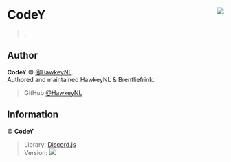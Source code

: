 # CodeY <img src="https://cdn.discordapp.com/avatars/646364390815301633/9976ad3445618ed5e18769b1e3b2cae6.png?size=256" align="right">
> .

## Author
**CodeY** © [@HawkeyNL](https://github.com/hawkeynl).<br>
Authored and maintained HawkeyNL & Brentliefrink.

> GitHub [@HawkeyNL](https://github.com/hawkeynl)

## Information
© **CodeY**

> Library: [Discord.js](https://discord.js.org)<br>
> Version: <img src="https://img.shields.io/github/package-json/v/HawkeyNL/CodeY">
 
